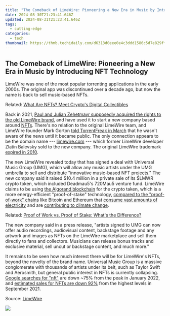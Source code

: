 ```yaml
---
title: "The Comeback of LimeWire: Pioneering a New Era in Music by Introducing NFT Technology"
date: 2024-08-30T21:23:41.646Z
updated: 2024-08-31T21:23:41.646Z
tags:
  - cutting-edge
categories:
  - tech
thumbnail: https://thmb.techidaily.com/d6313d0eee0e4c3ddd1586c5d7e829ff31ae93664a6546275ff549ce8b039784.jpg
---
```


## The Comeback of LimeWire: Pioneering a New Era in Music by Introducing NFT Technology

LimeWire was one of the most popular torrenting applications in the early 2000s. The original app was discontinued over a decade ago, but now the name is back to sell music-based NFTs.

Related: [What Are NFTs? Meet Crypto's Digital Collectibles](https://sound-tweaking.techidaily.com/updated-2024-approved-mastering-echo-effects-implementing-reverb-in-digital-sound-environments-windows-edition/) 

 Back in 2021, [Paul and Julian Zehetmayr supposedly acquired the rights to the old LimeWire brand](https://fortune.com/2022/03/09/music-file-sharing-site-limewire-rebrand-nft-marketplace/), and have used it to start a new company based around [NFTs](https://sound-tweaking.techidaily.com/updated-2024-approved-mastering-echo-effects-implementing-reverb-in-digital-sound-environments-windows-edition/). There's no relation to the original LimeWire team, and LimeWire founder Mark Gorton [told TorrentFreak in March](https://torrentfreak.com/limewire-founder-not-thrilled-that-strangers-exploit-the-brand-for-nft-marketplace-220316/) that he wasn't aware of the news until it became public. The only connection appears to be the domain name --- [limewire.com](https://limewire.com/) \--- which former LimeWire developer Zlatin Balevsky sold to the new company. The original LimeWire trademark [expired in 2010](https://trademarks.justia.com/787/47/limewire-78747689.html).

 The new LimeWire revealed today that has signed a deal with Universal Music Group (UMG), which will allow any music artists under the UMG umbrella to sell and distribute "innovative music-based NFT projects." The new company said it raised $10.4 million in a private sale of its $LMWR crypto token, which included Deadmau5's 720Mau5 venture fund. LimeWire claims to be using [the Algorand blockchain](https://www.prnewswire.com/news-releases/limewire-selects-algorand-blockchain-for-the-relaunch-of-its-digital-collectibles-marketplace-301501528.html) for the crypto taken, which is a more energy-efficient "proof-of-stake" technology, [compared to the "proof-of-work" chains](https://graphic-issues.techidaily.com/blinking-void-after-graphic-patch/) like Bitcoin and Ethereum that [consume vast amounts of electricity](https://techcrunch.com/2021/03/21/the-debate-about-cryptocurrency-and-energy-consumption/) and are [contributing to climate change](https://techcrunch.com/2022/03/30/bitcoin-miners-are-dusting-off-kentucky-coal-towns-spurred-by-state-crypto-tax-incentives/).

Related: [Proof of Work vs. Proof of Stake: What's the Difference?](https://graphic-issues.techidaily.com/blinking-void-after-graphic-patch/) 

 The new company said in a press release, "artists signed to UMG can now offer audio recordings, audiovisual content, backstage footage and any artwork and images as NFTs on the LimeWire marketplace and sell them directly to fans and collectors. Musicians can release bonus tracks and exclusive material, sell uncut or backstage content, and much more."

 It remains to be seen how much interest there will be for LimeWire's NFTs, beyond the novelty of the brand name. Universal Music Group is a massive conglomerate with thousands of artists under its belt, such as Taylor Swift and Aerosmith, but general public interest in NFTs is currently collapsing. [Google searches for "nft"](https://trends.google.com/trends/explore?q=nft&geo=US) are down \~75% from the peak in January 2022, and [estimated sales for NFTs are down 92%](https://www.wsj.com/articles/nft-sales-are-flatlining-11651552616) from the highest levels in September 2021.

 Source: [LimeWire](https://www.prnewswire.com/news-releases/limewire-strikes-deal-with-universal-music-group-for-its-music-nft-licensing-platform-301548725.html)

<ins class="adsbygoogle"
     style="display:block"
     data-ad-format="autorelaxed"
     data-ad-client="ca-pub-7571918770474297"
     data-ad-slot="1223367746"></ins>



<ins class="adsbygoogle"
     style="display:block"
     data-ad-client="ca-pub-7571918770474297"
     data-ad-slot="8358498916"
     data-ad-format="auto"
     data-full-width-responsive="true"></ins>



<!-- affiliate ads begin -->
<a href="https://store.iobit.com/order/checkout.php?PRODS=4596923&QTY=1&AFFILIATE=108875&CART=1"><img src="https://secure.avangate.com/images/merchant/184260348236f9554fe9375772ff966e/ascscan_468X60.png" border="0"></a>
<!-- affiliate ads end -->